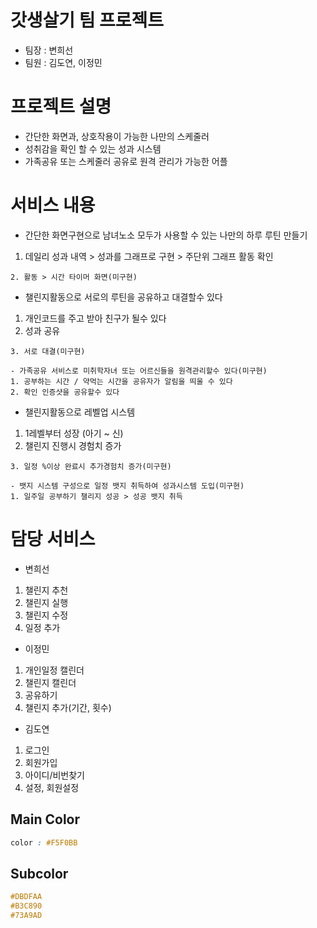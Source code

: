 # 갓생살기 팀 프로젝트

- 팀장 : 변희선
- 팀원 : 김도연, 이정민

# 프로젝트 설명

- 간단한 화면과, 상호작용이 가능한 나만의 스케줄러
- 성취감을 확인 할 수 있는 성과 시스템
- 가족공유 또는 스케줄러 공유로 원격 관리가 가능한 어플

# 서비스 내용

- 간단한 화면구현으로 남녀노소 모두가 사용할 수 있는 나만의 하루 루틴 만들기

1. 데일리 성과 내역 > 성과를 그래프로 구현 > 주단위 그래프 활동 확인

```
2. 활동 > 시간 타이머 화면(미구현)
```

- 챌린지활동으로 서로의 루틴을 공유하고 대결할수 있다

1. 개인코드를 주고 받아 친구가 될수 있다
2. 성과 공유

```
3. 서로 대결(미구현)
```

```
- 가족공유 서비스로 미취학자녀 또는 어르신들을 원격관리할수 있다(미구현)
1. 공부하는 시간 / 약먹는 시간을 공유자가 알림을 띄울 수 있다
2. 확인 인증샷을 공유할수 있다
```

- 챌린지활동으로 레벨업 시스템

1. 1레벨부터 성장 (아기 ~ 신)
2. 챌린지 진행시 경험치 증가

```
3. 일정 %이상 완료시 추가경험치 증가(미구현)
```

```
- 뱃지 시스템 구성으로 일정 뱃지 취득하여 성과시스템 도입(미구현)
1. 일주일 공부하기 챌리지 성공 > 성공 뱃지 취득
```

# 담당 서비스

- 변희선

1. 챌린지 추천
2. 챌린지 실행
3. 챌린지 수정
4. 일정 추가

- 이정민

1. 개인일정 캘린더
2. 챌린지 캘린더
3. 공유하기
4. 챌린지 추가(기간, 횟수)

- 김도연

1. 로그인
2. 회원가입
3. 아이디/비번찾기
4. 설정, 회원설정

## Main Color

```CSS
color : #F5F0BB
```

## Subcolor

```CSS
#DBDFAA
#B3C890
#73A9AD
```
